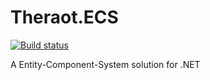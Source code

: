 # Theraot.ECS

[![Build status](https://ci.appveyor.com/api/projects/status/uro344oowrwdfmt0?svg=true)](https://ci.appveyor.com/project/theraot/lumisoft-net)

A Entity-Component-System solution for .NET

